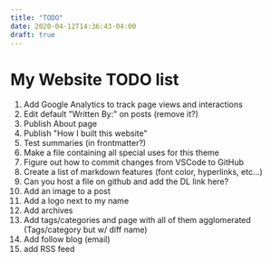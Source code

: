 ```yaml
---
title: "TODO"
date: 2020-04-12T14:36:43-04:00
draft: true
---
```


# My Website TODO list

1. Add Google Analytics to track page views and interactions
2. Edit default "Written By:" on posts (remove it?)
3. Publish About page
4. Publish "How I built this website"
5. Test summaries (in frontmatter?)
6. Make a file containing all special uses for this theme
7. Figure out how to commit changes from VSCode to GitHub
8. Create a list of markdown features (font color, hyperlinks, etc...)
9. Can you host a file on github and add the DL link here?
10. Add an image to a post
11. Add a logo next to my name
12. Add archives
13. Add tags/categories and page with all of them agglomerated (Tags/category but w/ diff name)
14. Add follow blog (email)
15. add RSS feed